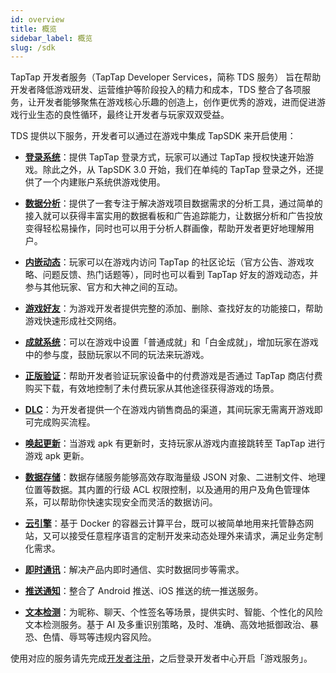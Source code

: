 ```yaml
---
id: overview
title: 概览
sidebar_label: 概览
slug: /sdk
---
```



TapTap 开发者服务（TapTap Developer Services，简称 TDS 服务） 旨在帮助开发者降低游戏研发、运营维护等阶段投入的精力和成本，TDS 整合了各项服务，让开发者能够聚焦在游戏核心乐趣的创造上，创作更优秀的游戏，进而促进游戏行业生态的良性循环，最终让开发者与玩家双双受益。

TDS 提供以下服务，开发者可以通过在游戏中集成 TapSDK 来开启使用：

- **[登录系统](/sdk/taptap-login/guide/start/)**：提供 TapTap 登录方式，玩家可以通过 TapTap 授权快速开始游戏。除此之外，从 TapSDK 3.0 开始，我们在单纯的 TapTap 登录之外，还提供了一个内建账户系统供游戏使用。

- **[数据分析](/sdk/tapdb/guide/)**：提供了一套专注于解决游戏项目数据需求的分析工具，通过简单的接入就可以获得丰富实用的数据看板和广告追踪能力，让数据分析和广告投放变得轻松易操作，同时也可以用于分析人群画像，帮助开发者更好地理解用户。

- **[内嵌动态](/sdk/embedded-moments/guide/)**：玩家可以在游戏内访问 TapTap 的社区论坛（官方公告、游戏攻略、问题反馈、热门话题等），同时也可以看到 TapTap 好友的游戏动态，并参与其他玩家、官方和大神之间的互动。

- **[游戏好友](/sdk/friends/guide/)**：为游戏开发者提供完整的添加、删除、查找好友的功能接口，帮助游戏快速形成社交网络。

- **[成就系统](/sdk/achievement/guide/)**：可以在游戏中设置「普通成就」和「白金成就」，增加玩家在游戏中的参与度，鼓励玩家以不同的玩法来玩游戏。

- **[正版验证](/sdk/lisence/guide/)**：帮助开发者验证玩家设备中的付费游戏是否通过 TapTap 商店付费购买下载，有效地控制了未付费玩家从其他途径获得游戏的场景。

- **[DLC](/sdk/dlc/guide/)**：为开发者提供一个在游戏内销售商品的渠道，其间玩家无需离开游戏即可完成购买流程。

- **[唤起更新](/sdk/update/guide/)**：当游戏 apk 有更新时，支持玩家从游戏内直接跳转至 TapTap 进行游戏 apk 更新。

- **[数据存储](/sdk/storage/guide/setup-dotnet/)**：数据存储服务能够高效存取海量级 JSON 对象、二进制文件、地理位置等数据。其内置的行级 ACL 权限控制，以及通用的用户及角色管理体系，可以帮助你快速实现安全而灵活的数据访问。

- **[云引擎](/sdk/engine/guide/overview/)**：基于 Docker 的容器云计算平台，既可以被简单地用来托管静态网站，又可以接受任意程序语言的定制开发来动态处理外来请求，满足业务定制化需求。

- **[即时通讯](/sdk/im/guide/overview/)**：解决产品内即时通信、实时数据同步等需求。

- **[推送通知](/sdk/push/guide/overview/)**：整合了 Android 推送、iOS 推送的统一推送服务。

- **[文本检测](/sdk/text-moderation/guide/)**：为昵称、聊天、个性签名等场景，提供实时、智能、个性化的风险文本检测服务。基于 AI 及多重识别策略，及时、准确、高效地抵御政治、暴恐、色情、辱骂等违规内容风险。


使用对应的服务请先完成[开发者注册](/store/store-register/)，之后登录开发者中心开启「游戏服务」。
